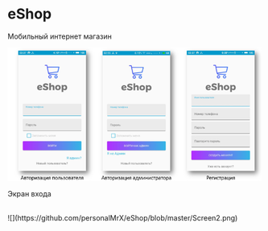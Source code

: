 # eShop
Мобильный интернет магазин

![Экран входа](https://github.com/personalMrX/eShop/blob/master/Screen1.png)
</br>  

Экран входа  

</br>
![](https://github.com/personalMrX/eShop/blob/master/Screen2.png)
